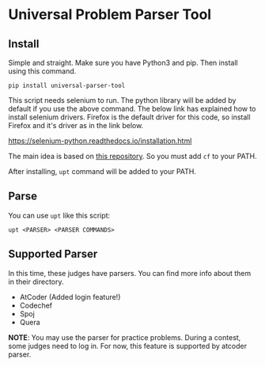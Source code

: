 # Universal Problem Parser Tool

## Install

Simple and straight. Make sure you have Python3 and pip. Then install using this command.

`pip install universal-parser-tool`

This script needs selenium to run. The python library will be added by default if you use the above command. 
The below link has explained how to install selenium drivers.
Firefox is the default driver for this code, so install Firefox and it's driver as in the link below.

https://selenium-python.readthedocs.io/installation.html

The main idea is based on [this repository](https://github.com/xalanq/cf-tool).
So you must add `cf` to your PATH.

After installing, `upt` command will be added to your PATH.

## Parse

You can use `upt` like this script:

`upt <PARSER> <PARSER COMMANDS>`


## Supported Parser

In this time, these judges have parsers. You can find more info about them
in their directory.

- AtCoder (Added login feature!)
- Codechef
- Spoj
- Quera

**NOTE**: You may use the parser for practice problems. During a contest, some judges need to log in.
For now, this feature is supported by atcoder parser.
